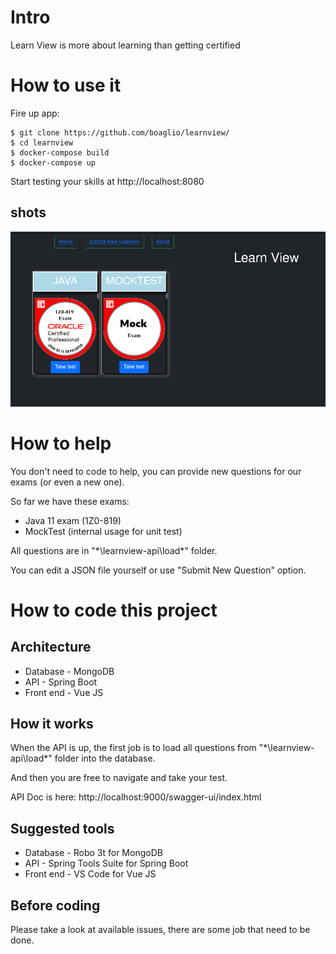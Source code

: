 # Intro

Learn View is more about learning than getting certified

# How to use it


Fire up app: 

```
$ git clone https://github.com/boaglio/learnview/
$ cd learnview
$ docker-compose build
$ docker-compose up 
```

Start testing your skills at http://localhost:8080

## shots

![home](doc/learnview1.png "Home")


# How to help

You don't need to code to help, you can provide new questions for our exams (or even a new one).

So far we have these exams:

- Java 11 exam (1Z0-819) 
- MockTest (internal usage for unit test)

All questions are in "*\learnview-api\load\*" folder. 

You can edit a JSON file yourself or use "Submit New Question" option. 


# How to code this project

## Architecture

* Database - MongoDB
* API - Spring Boot
* Front end - Vue JS

## How it works

When the API is up, the first job is to load all questions from  "*\learnview-api\load\*" folder into the database.

And then you are free to navigate and take your test.  

API Doc is here: http://localhost:9000/swagger-ui/index.html

## Suggested tools

* Database - Robo 3t for  MongoDB
* API - Spring Tools Suite for Spring Boot
* Front end - VS Code for Vue JS

## Before coding

Please take a look at available issues, there are some job that need to be done. 


